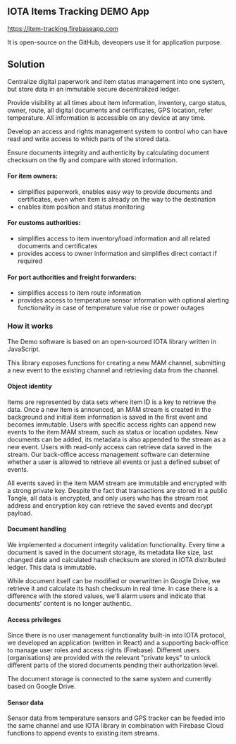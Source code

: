 ## IOTA Items Tracking DEMO App

https://item-tracking.firebaseapp.com

It is open-source on the GitHub, deveopers use it for application purpose.
## Solution

Centralize digital paperwork and item status management into one system, but store data in an immutable secure decentralized ledger.

Provide visibility at all times about item information, inventory, cargo status, owner, route, all digital documents and certificates, GPS location, refer temperature.
All information is accessible on any device at any time.

Develop an access and rights management system to control who can have read and write access to which parts of the stored data.

Ensure documents integrity and authenticity by calculating document checksum on the fly and compare with stored information.

#### For item owners:

* simplifies paperwork, enables easy way to provide documents and certificates, even when item is already on the way to the destination
* enables item position and status monitoring

#### For customs authorities:

* simplifies access to item inventory/load information and all related documents and certificates
* provides access to owner information and simplifies direct contact if required

#### For port authorities and freight forwarders:

* simplifies access to item route information
* provides access to temperature sensor information with optional alerting functionality in case of temperature value rise or power outages

### How it works

The Demo software is based on an open-sourced IOTA library written in JavaScript.


This library exposes functions for creating a new MAM channel, submitting a new event to the existing channel and retrieving data from the channel.

#### Object identity

Items are represented by data sets where item ID is a key to retrieve the data.
Once a new item is announced, an MAM stream is created in the background and initial item information is saved in the first event and becomes immutable.
Users with specific access rights can append new events to the item MAM stream, such as status or location updates. New documents can be added, its metadata is also appended to the stream as a new event.
Users with read-only access can retrieve data saved in the stream. Our back-office access management software can determine whether a user is allowed to retrieve all events or just a defined subset of events.

All events saved in the item MAM stream are immutable and encrypted with a strong private key.
Despite the fact that transactions are stored in a public Tangle, all data is encrypted, and only users who has the stream root address and encryption key can retrieve the saved events and decrypt payload.

#### Document handling

We implemented a document integrity validation functionality. Every time a document is saved in the document storage, its metadata like size, last changed date and calculated hash checksum are stored in IOTA distributed ledger. This data is immutable.

While document itself can be modified or overwritten in Google Drive, we retrieve it and calculate its hash checksum in real time. In case there is a difference with the stored values, we'll alarm users and indicate that documents’ content is no longer authentic.

#### Access privileges

Since there is no user management functionality built-in into IOTA protocol, we developed an application (written in React) and a supporting back-office to manage user roles and access rights (Firebase). Different users (organisations) are provided with the relevant "private keys" to unlock different parts of the stored documents pending their authorization level.

The document storage is connected to the same system and currently based on Google Drive.

#### Sensor data

Sensor data from temperature sensors and GPS tracker can be feeded into the same channel and use IOTA library in combination with Firebase Cloud functions to append events to existing item streams.
